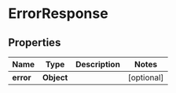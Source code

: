 

# ErrorResponse


## Properties

| Name | Type | Description | Notes |
|------------ | ------------- | ------------- | -------------|
|**error** | **Object** |  |  [optional] |



